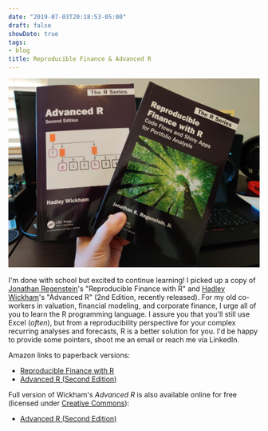 ```yaml
---
date: "2019-07-03T20:18:53-05:00"
draft: false
showDate: true
tags:
- blog
title: Reproducible Finance & Advanced R
---
```


![](https://raw.githubusercontent.com/JavOrraca/Home/gh-pages/assets/img/AdvancedR.jfif)

I'm done with school but excited to continue learning! I picked up a copy of [Jonathan Regenstein](https://www.linkedin.com/in/jkregenstein/)'s "Reproducible Finance with R" and [Hadley Wickham](https://www.linkedin.com/in/hadleywickham/)'s "Advanced R" (2nd Edition, recently released). For my old co-workers in valuation, financial modeling, and corporate finance, I urge all of you to learn the R programming language. I assure you that you'll still use Excel (_often_), but from a reproducibility perspective for your complex recurring analyses and forecasts, R is a better solution for you. I'd be happy to provide some pointers, shoot me an email or reach me via LinkedIn.


Amazon links to paperback versions:

* [Reproducible Finance with R](https://www.amazon.com/Reproducible-Finance-Portfolio-Analysis-Chapman/dp/1138484032)
* [Advanced R (Second Edition)](https://www.amazon.com/Advanced-Second-Chapman-Hall-CRC/dp/0815384572)

Full version of Wickham's _Advanced R_ is also available online for free (licensed under [Creative Commons](https://creativecommons.org/licenses/by-nc-sa/4.0/)): 

* [Advanced R (Second Edition)](https://adv-r.hadley.nz/)